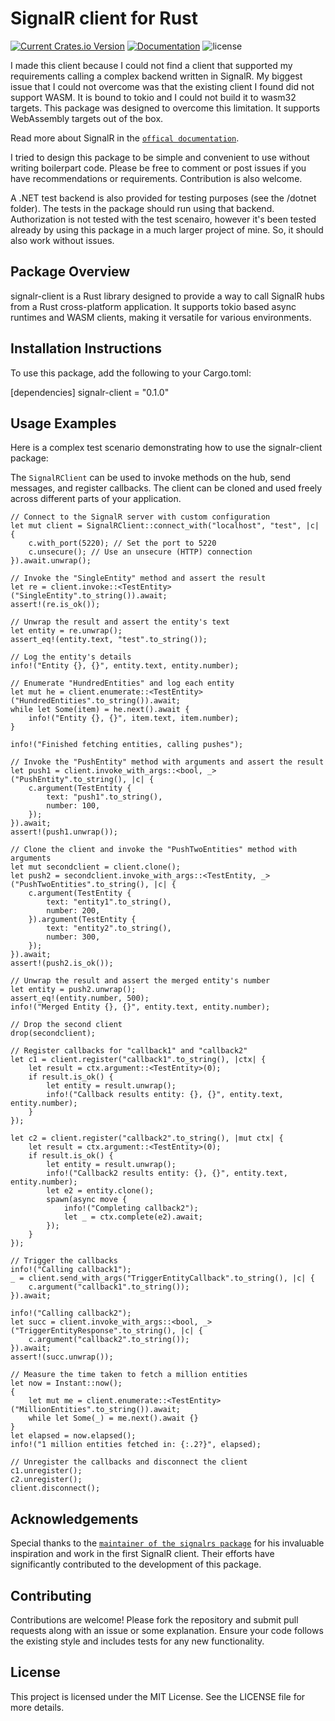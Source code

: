 # SignalR client for Rust 

[![Current Crates.io Version](https://img.shields.io/crates/v/signalr_client
)](https://crates.io/crates/signalr_client)
[![Documentation](https://img.shields.io/badge/docs-latest-blue)](https://docs.rs/signalr-client/0.1.1/signalr_client/)
![license](https://shields.io/badge/license-MIT%2FApache--2.0-blue)

I made this client because I could not find a client that supported my requirements calling a complex backend written in SignalR. My biggest issue that I could not overcome was that the existing client I found did not support WASM. It is bound to tokio and I could not build it to wasm32 targets. This package was designed to overcome this limitation. It supports WebAssembly targets out of the box.

 Read more about SignalR in the [`offical documentation`](https://learn.microsoft.com/en-us/aspnet/core/signalr/introduction?view=aspnetcore-9.0).

I tried to design this package to be simple and convenient to use without writing boilerpart code. Please be free to comment or post issues if you have recommendations or requirements. Contribution is also welcome.

A .NET test backend is also provided for testing purposes (see the /dotnet folder). The tests in the package should run using that backend. Authorization is not tested with the test scenairo, however it's been tested already by using this package in a much larger project of mine. So, it should also work without issues.

## Package Overview
signalr-client is a Rust library designed to provide a way to call SignalR hubs from a Rust cross-platform application. It supports tokio based async runtimes and WASM clients, making it versatile for various environments.

## Installation Instructions
To use this package, add the following to your Cargo.toml:

[dependencies]
signalr-client = "0.1.0"

## Usage Examples

Here is a complex test scenario demonstrating how to use the signalr-client package:

The `SignalRClient` can be used to invoke methods on the hub, send messages, and register callbacks.
The client can be cloned and used freely across different parts of your application.

```
// Connect to the SignalR server with custom configuration
let mut client = SignalRClient::connect_with("localhost", "test", |c| {
    c.with_port(5220); // Set the port to 5220
    c.unsecure(); // Use an unsecure (HTTP) connection
}).await.unwrap();

// Invoke the "SingleEntity" method and assert the result
let re = client.invoke::<TestEntity>("SingleEntity".to_string()).await;
assert!(re.is_ok());

// Unwrap the result and assert the entity's text
let entity = re.unwrap();
assert_eq!(entity.text, "test".to_string());

// Log the entity's details
info!("Entity {}, {}", entity.text, entity.number);

// Enumerate "HundredEntities" and log each entity
let mut he = client.enumerate::<TestEntity>("HundredEntities".to_string()).await;
while let Some(item) = he.next().await {
    info!("Entity {}, {}", item.text, item.number);
}

info!("Finished fetching entities, calling pushes");

// Invoke the "PushEntity" method with arguments and assert the result
let push1 = client.invoke_with_args::<bool, _>("PushEntity".to_string(), |c| {
    c.argument(TestEntity {
        text: "push1".to_string(),
        number: 100,
    });
}).await;
assert!(push1.unwrap());

// Clone the client and invoke the "PushTwoEntities" method with arguments
let mut secondclient = client.clone();
let push2 = secondclient.invoke_with_args::<TestEntity, _>("PushTwoEntities".to_string(), |c| {
    c.argument(TestEntity {
        text: "entity1".to_string(),
        number: 200,
    }).argument(TestEntity {
        text: "entity2".to_string(),
        number: 300,
    });
}).await;
assert!(push2.is_ok());

// Unwrap the result and assert the merged entity's number
let entity = push2.unwrap();
assert_eq!(entity.number, 500);
info!("Merged Entity {}, {}", entity.text, entity.number);

// Drop the second client
drop(secondclient);

// Register callbacks for "callback1" and "callback2"
let c1 = client.register("callback1".to_string(), |ctx| {
    let result = ctx.argument::<TestEntity>(0);
    if result.is_ok() {
        let entity = result.unwrap();
        info!("Callback results entity: {}, {}", entity.text, entity.number);
    }
});

let c2 = client.register("callback2".to_string(), |mut ctx| {
    let result = ctx.argument::<TestEntity>(0);
    if result.is_ok() {
        let entity = result.unwrap();
        info!("Callback2 results entity: {}, {}", entity.text, entity.number);
        let e2 = entity.clone();
        spawn(async move {
            info!("Completing callback2");
            let _ = ctx.complete(e2).await;
        });
    }
});

// Trigger the callbacks
info!("Calling callback1");
_ = client.send_with_args("TriggerEntityCallback".to_string(), |c| {
    c.argument("callback1".to_string());
}).await;

info!("Calling callback2");
let succ = client.invoke_with_args::<bool, _>("TriggerEntityResponse".to_string(), |c| {
    c.argument("callback2".to_string());
}).await;
assert!(succ.unwrap());

// Measure the time taken to fetch a million entities
let now = Instant::now();
{
    let mut me = client.enumerate::<TestEntity>("MillionEntities".to_string()).await;
    while let Some(_) = me.next().await {}
}
let elapsed = now.elapsed();
info!("1 million entities fetched in: {:.2?}", elapsed);

// Unregister the callbacks and disconnect the client
c1.unregister();
c2.unregister();
client.disconnect();
```

## Acknowledgements

Special thanks to the [`maintainer of the signalrs package`](https://github.com/szarykott) for his invaluable inspiration and work in the first SignalR client. Their efforts have significantly contributed to the development of this package.

## Contributing
Contributions are welcome! Please fork the repository and submit pull requests along with an issue or some explanation. Ensure your code follows the existing style and includes tests for any new functionality. 

## License
This project is licensed under the MIT License. See the LICENSE file for more details.